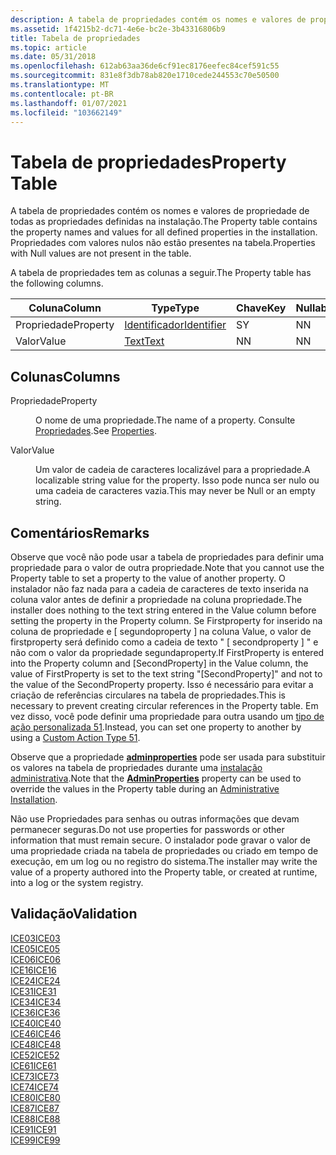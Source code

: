 ```yaml
---
description: A tabela de propriedades contém os nomes e valores de propriedade de todas as propriedades definidas na instalação. Propriedades com valores nulos não estão presentes na tabela.
ms.assetid: 1f4215b2-dc71-4e6e-bc2e-3b43316806b9
title: Tabela de propriedades
ms.topic: article
ms.date: 05/31/2018
ms.openlocfilehash: 612ab63aa36de6cf91ec8176eefec84cef591c55
ms.sourcegitcommit: 831e8f3db78ab820e1710cede244553c70e50500
ms.translationtype: MT
ms.contentlocale: pt-BR
ms.lasthandoff: 01/07/2021
ms.locfileid: "103662149"
---
```

# <a name="property-table"></a><span data-ttu-id="61220-104">Tabela de propriedades</span><span class="sxs-lookup"><span data-stu-id="61220-104">Property Table</span></span>

<span data-ttu-id="61220-105">A tabela de propriedades contém os nomes e valores de propriedade de todas as propriedades definidas na instalação.</span><span class="sxs-lookup"><span data-stu-id="61220-105">The Property table contains the property names and values for all defined properties in the installation.</span></span> <span data-ttu-id="61220-106">Propriedades com valores nulos não estão presentes na tabela.</span><span class="sxs-lookup"><span data-stu-id="61220-106">Properties with Null values are not present in the table.</span></span>

<span data-ttu-id="61220-107">A tabela de propriedades tem as colunas a seguir.</span><span class="sxs-lookup"><span data-stu-id="61220-107">The Property table has the following columns.</span></span>



| <span data-ttu-id="61220-108">Coluna</span><span class="sxs-lookup"><span data-stu-id="61220-108">Column</span></span>   | <span data-ttu-id="61220-109">Type</span><span class="sxs-lookup"><span data-stu-id="61220-109">Type</span></span>                         | <span data-ttu-id="61220-110">Chave</span><span class="sxs-lookup"><span data-stu-id="61220-110">Key</span></span> | <span data-ttu-id="61220-111">Nullable</span><span class="sxs-lookup"><span data-stu-id="61220-111">Nullable</span></span> |
|----------|------------------------------|-----|----------|
| <span data-ttu-id="61220-112">Propriedade</span><span class="sxs-lookup"><span data-stu-id="61220-112">Property</span></span> | [<span data-ttu-id="61220-113">Identificador</span><span class="sxs-lookup"><span data-stu-id="61220-113">Identifier</span></span>](identifier.md) | <span data-ttu-id="61220-114">S</span><span class="sxs-lookup"><span data-stu-id="61220-114">Y</span></span>   | <span data-ttu-id="61220-115">N</span><span class="sxs-lookup"><span data-stu-id="61220-115">N</span></span>        |
| <span data-ttu-id="61220-116">Valor</span><span class="sxs-lookup"><span data-stu-id="61220-116">Value</span></span>    | [<span data-ttu-id="61220-117">Text</span><span class="sxs-lookup"><span data-stu-id="61220-117">Text</span></span>](text.md)             | <span data-ttu-id="61220-118">N</span><span class="sxs-lookup"><span data-stu-id="61220-118">N</span></span>   | <span data-ttu-id="61220-119">N</span><span class="sxs-lookup"><span data-stu-id="61220-119">N</span></span>        |



 

## <a name="columns"></a><span data-ttu-id="61220-120">Colunas</span><span class="sxs-lookup"><span data-stu-id="61220-120">Columns</span></span>

<dl> <dt>

<span data-ttu-id="61220-121"><span id="Property"></span><span id="property"></span><span id="PROPERTY"></span>Propriedade</span><span class="sxs-lookup"><span data-stu-id="61220-121"><span id="Property"></span><span id="property"></span><span id="PROPERTY"></span>Property</span></span>
</dt> <dd>

<span data-ttu-id="61220-122">O nome de uma propriedade.</span><span class="sxs-lookup"><span data-stu-id="61220-122">The name of a property.</span></span> <span data-ttu-id="61220-123">Consulte [Propriedades](properties.md).</span><span class="sxs-lookup"><span data-stu-id="61220-123">See [Properties](properties.md).</span></span>

</dd> <dt>

<span data-ttu-id="61220-124"><span id="Value"></span><span id="value"></span><span id="VALUE"></span>Valor</span><span class="sxs-lookup"><span data-stu-id="61220-124"><span id="Value"></span><span id="value"></span><span id="VALUE"></span>Value</span></span>
</dt> <dd>

<span data-ttu-id="61220-125">Um valor de cadeia de caracteres localizável para a propriedade.</span><span class="sxs-lookup"><span data-stu-id="61220-125">A localizable string value for the property.</span></span> <span data-ttu-id="61220-126">Isso pode nunca ser nulo ou uma cadeia de caracteres vazia.</span><span class="sxs-lookup"><span data-stu-id="61220-126">This may never be Null or an empty string.</span></span>

</dd> </dl>

## <a name="remarks"></a><span data-ttu-id="61220-127">Comentários</span><span class="sxs-lookup"><span data-stu-id="61220-127">Remarks</span></span>

<span data-ttu-id="61220-128">Observe que você não pode usar a tabela de propriedades para definir uma propriedade para o valor de outra propriedade.</span><span class="sxs-lookup"><span data-stu-id="61220-128">Note that you cannot use the Property table to set a property to the value of another property.</span></span> <span data-ttu-id="61220-129">O instalador não faz nada para a cadeia de caracteres de texto inserida na coluna valor antes de definir a propriedade na coluna propriedade.</span><span class="sxs-lookup"><span data-stu-id="61220-129">The installer does nothing to the text string entered in the Value column before setting the property in the Property column.</span></span> <span data-ttu-id="61220-130">Se Firstproperty for inserido na coluna de propriedade e \[ segundoproperty \] na coluna Value, o valor de firstproperty será definido como a cadeia de texto " \[ secondproperty \] " e não com o valor da propriedade segundaproperty.</span><span class="sxs-lookup"><span data-stu-id="61220-130">If FirstProperty is entered into the Property column and \[SecondProperty\] in the Value column, the value of FirstProperty is set to the text string "\[SecondProperty\]" and not to the value of the SecondProperty property.</span></span> <span data-ttu-id="61220-131">Isso é necessário para evitar a criação de referências circulares na tabela de propriedades.</span><span class="sxs-lookup"><span data-stu-id="61220-131">This is necessary to prevent creating circular references in the Property table.</span></span> <span data-ttu-id="61220-132">Em vez disso, você pode definir uma propriedade para outra usando um [tipo de ação personalizada 51](custom-action-type-51.md).</span><span class="sxs-lookup"><span data-stu-id="61220-132">Instead, you can set one property to another by using a [Custom Action Type 51](custom-action-type-51.md).</span></span>

<span data-ttu-id="61220-133">Observe que a propriedade [**adminproperties**](adminproperties.md) pode ser usada para substituir os valores na tabela de propriedades durante uma [instalação administrativa](administrative-installation.md).</span><span class="sxs-lookup"><span data-stu-id="61220-133">Note that the [**AdminProperties**](adminproperties.md) property can be used to override the values in the Property table during an [Administrative Installation](administrative-installation.md).</span></span>

<span data-ttu-id="61220-134">Não use Propriedades para senhas ou outras informações que devam permanecer seguras.</span><span class="sxs-lookup"><span data-stu-id="61220-134">Do not use properties for passwords or other information that must remain secure.</span></span> <span data-ttu-id="61220-135">O instalador pode gravar o valor de uma propriedade criada na tabela de propriedades ou criado em tempo de execução, em um log ou no registro do sistema.</span><span class="sxs-lookup"><span data-stu-id="61220-135">The installer may write the value of a property authored into the Property table, or created at runtime, into a log or the system registry.</span></span>

## <a name="validation"></a><span data-ttu-id="61220-136">Validação</span><span class="sxs-lookup"><span data-stu-id="61220-136">Validation</span></span>

<dl>

[<span data-ttu-id="61220-137">ICE03</span><span class="sxs-lookup"><span data-stu-id="61220-137">ICE03</span></span>](ice03.md)  
[<span data-ttu-id="61220-138">ICE05</span><span class="sxs-lookup"><span data-stu-id="61220-138">ICE05</span></span>](ice05.md)  
[<span data-ttu-id="61220-139">ICE06</span><span class="sxs-lookup"><span data-stu-id="61220-139">ICE06</span></span>](ice06.md)  
[<span data-ttu-id="61220-140">ICE16</span><span class="sxs-lookup"><span data-stu-id="61220-140">ICE16</span></span>](ice16.md)  
[<span data-ttu-id="61220-141">ICE24</span><span class="sxs-lookup"><span data-stu-id="61220-141">ICE24</span></span>](ice24.md)  
[<span data-ttu-id="61220-142">ICE31</span><span class="sxs-lookup"><span data-stu-id="61220-142">ICE31</span></span>](ice31.md)  
[<span data-ttu-id="61220-143">ICE34</span><span class="sxs-lookup"><span data-stu-id="61220-143">ICE34</span></span>](ice34.md)  
[<span data-ttu-id="61220-144">ICE36</span><span class="sxs-lookup"><span data-stu-id="61220-144">ICE36</span></span>](ice36.md)  
[<span data-ttu-id="61220-145">ICE40</span><span class="sxs-lookup"><span data-stu-id="61220-145">ICE40</span></span>](ice40.md)  
[<span data-ttu-id="61220-146">ICE46</span><span class="sxs-lookup"><span data-stu-id="61220-146">ICE46</span></span>](ice46.md)  
[<span data-ttu-id="61220-147">ICE48</span><span class="sxs-lookup"><span data-stu-id="61220-147">ICE48</span></span>](ice48.md)  
[<span data-ttu-id="61220-148">ICE52</span><span class="sxs-lookup"><span data-stu-id="61220-148">ICE52</span></span>](ice52.md)  
[<span data-ttu-id="61220-149">ICE61</span><span class="sxs-lookup"><span data-stu-id="61220-149">ICE61</span></span>](ice61.md)  
[<span data-ttu-id="61220-150">ICE73</span><span class="sxs-lookup"><span data-stu-id="61220-150">ICE73</span></span>](ice73.md)  
[<span data-ttu-id="61220-151">ICE74</span><span class="sxs-lookup"><span data-stu-id="61220-151">ICE74</span></span>](ice74.md)  
[<span data-ttu-id="61220-152">ICE80</span><span class="sxs-lookup"><span data-stu-id="61220-152">ICE80</span></span>](ice80.md)  
[<span data-ttu-id="61220-153">ICE87</span><span class="sxs-lookup"><span data-stu-id="61220-153">ICE87</span></span>](ice87.md)  
[<span data-ttu-id="61220-154">ICE88</span><span class="sxs-lookup"><span data-stu-id="61220-154">ICE88</span></span>](ice88.md)  
[<span data-ttu-id="61220-155">ICE91</span><span class="sxs-lookup"><span data-stu-id="61220-155">ICE91</span></span>](ice91.md)  
[<span data-ttu-id="61220-156">ICE99</span><span class="sxs-lookup"><span data-stu-id="61220-156">ICE99</span></span>](ice99.md)  
</dl>

 

 



